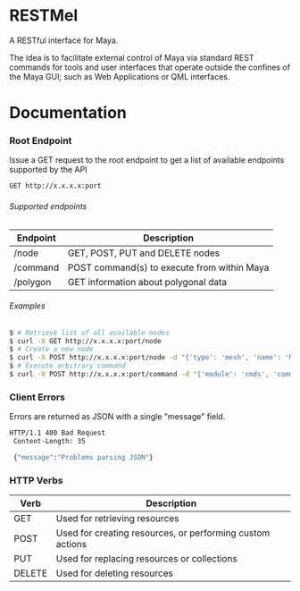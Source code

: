 # RESTMel

A RESTful interface for Maya.

The idea is to facilitate external control of Maya via standard REST commands for tools and user interfaces that operate outside the confines of the Maya GUI; such as Web Applications or QML interfaces.

# Documentation

### Root Endpoint

Issue a GET request to the root endpoint to get a list of available endpoints supported by the API

```bash
GET http://x.x.x.x:port
```

###### Supported endpoints

| Endpoint     | Description
|--------------|--------------
| /node        | GET, POST, PUT and DELETE nodes
| /command     | POST command(s) to execute from within Maya
| /polygon     | GET information about polygonal data

###### Examples

```bash
$ # Retrieve list of all available nodes
$ curl -X GET http://x.x.x.x:port/node
$ # Create a new node
$ curl -X POST http://x.x.x.x:port/node -d "{'type': 'mesh', 'name': 'MyMesh'}"
$ # Execute arbitrary command
$ curl -X POST http://x.x.x.x:port/command -d "{'module': 'cmds', 'command': 'polyCube', 'kwargs': {'name': 'MyMesh'}}"
```


### Client Errors

Errors are returned as JSON with a single "message" field.

```bash
HTTP/1.1 400 Bad Request
 Content-Length: 35

 {"message":"Problems parsing JSON"}
```

### HTTP Verbs

| Verb     | Description      |
|----------|------------------|
| GET      | Used for retrieving resources
| POST     | Used for creating resources, or performing custom actions
| PUT      | Used for replacing resources or collections
| DELETE   | Used for deleting resources
